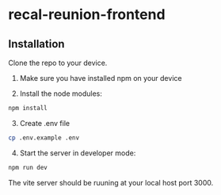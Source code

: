 # recal-reunion-frontend

## Installation
Clone the repo to your device.

1. Make sure you have installed npm on your device

2. Install the node modules:

```bash
npm install
```

3. Create .env file
```bash
cp .env.example .env
```

4. Start the server in developer mode:

```bash
npm run dev
```

The vite server should be ruuning at your local host port 3000.